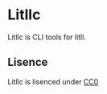 # Litllc
Litllc is CLI tools for litll.

## Lisence
Litllc is lisenced under [CC0](https://creativecommons.org/publicdomain/zero/1.0/deed.en)